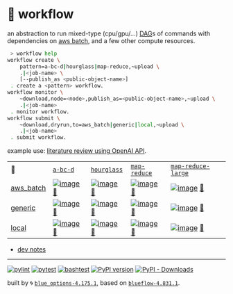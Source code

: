 # 📜 workflow

an abstraction to run mixed-type (cpu/gpu/...) [DAG](https://networkx.org/documentation/stable/reference/classes/digraph.html)s of commands with dependencies on [aws batch](https://aws.amazon.com/batch/), and a few other compute resources.

```bash
 > workflow help
workflow create \
	pattern=a-bc-d|hourglass|map-reduce,~upload \
	.|<job-name> \
	[--publish_as <public-object-name>]
 . create a <pattern> workflow.
workflow monitor \
	~download,node=<node>,publish_as=<public-object-name>,~upload \
	.|<job-name>
 . monitor workflow.
workflow submit \
	~download,dryrun,to=aws_batch|generic|local,~upload \
	.|<job-name>
 . submit workflow.
```

example use: [literature review using OpenAI API](https://github.com/kamangir/openai-commands/tree/main/openai_commands/literature_review).

|   |   |   |   |   |
| --- | --- | --- | --- | --- |
| 📜 | [`a-bc-d`](./patterns/a-bc-d.dot) | [`hourglass`](./patterns/hourglass.dot) | [`map-reduce`](./patterns/map-reduce.dot) | [`map-reduce-large`](./patterns/map-reduce-large.dot) |
| [aws_batch](./runners/aws_batch.py) | [![image](https://kamangir-public.s3.ca-central-1.amazonaws.com/aws_batch-a-bc-d/workflow.gif?raw=true&random=tq3kGM9A7yF7MC6p)](https://kamangir-public.s3.ca-central-1.amazonaws.com/aws_batch-a-bc-d/workflow.gif?raw=true&random=tq3kGM9A7yF7MC6p) [🔗](https://kamangir-public.s3.ca-central-1.amazonaws.com/aws_batch-a-bc-d/workflow.gif?raw=true&random=tq3kGM9A7yF7MC6p) | [![image](https://kamangir-public.s3.ca-central-1.amazonaws.com/aws_batch-hourglass/workflow.gif?raw=true&random=KAvW6BEHmHPmlsIR)](https://kamangir-public.s3.ca-central-1.amazonaws.com/aws_batch-hourglass/workflow.gif?raw=true&random=KAvW6BEHmHPmlsIR) [🔗](https://kamangir-public.s3.ca-central-1.amazonaws.com/aws_batch-hourglass/workflow.gif?raw=true&random=KAvW6BEHmHPmlsIR) | [![image](https://kamangir-public.s3.ca-central-1.amazonaws.com/aws_batch-map-reduce/workflow.gif?raw=true&random=8ntVBWL3PPCvHZyr)](https://kamangir-public.s3.ca-central-1.amazonaws.com/aws_batch-map-reduce/workflow.gif?raw=true&random=8ntVBWL3PPCvHZyr) [🔗](https://kamangir-public.s3.ca-central-1.amazonaws.com/aws_batch-map-reduce/workflow.gif?raw=true&random=8ntVBWL3PPCvHZyr) | [![image](https://kamangir-public.s3.ca-central-1.amazonaws.com/aws_batch-map-reduce-large/workflow.gif?raw=true&random=zN0hr81cFsIEe6AS)](https://kamangir-public.s3.ca-central-1.amazonaws.com/aws_batch-map-reduce-large/workflow.gif?raw=true&random=zN0hr81cFsIEe6AS) [🔗](https://kamangir-public.s3.ca-central-1.amazonaws.com/aws_batch-map-reduce-large/workflow.gif?raw=true&random=zN0hr81cFsIEe6AS) |
| [generic](./runners/generic.py) | [![image](https://kamangir-public.s3.ca-central-1.amazonaws.com/generic-a-bc-d/workflow.gif?raw=true&random=BPJyz5FqaZpXDwts)](https://kamangir-public.s3.ca-central-1.amazonaws.com/generic-a-bc-d/workflow.gif?raw=true&random=BPJyz5FqaZpXDwts) [🔗](https://kamangir-public.s3.ca-central-1.amazonaws.com/generic-a-bc-d/workflow.gif?raw=true&random=BPJyz5FqaZpXDwts) | [![image](https://kamangir-public.s3.ca-central-1.amazonaws.com/generic-hourglass/workflow.gif?raw=true&random=epsL2aHvpC0Djivs)](https://kamangir-public.s3.ca-central-1.amazonaws.com/generic-hourglass/workflow.gif?raw=true&random=epsL2aHvpC0Djivs) [🔗](https://kamangir-public.s3.ca-central-1.amazonaws.com/generic-hourglass/workflow.gif?raw=true&random=epsL2aHvpC0Djivs) | [![image](https://kamangir-public.s3.ca-central-1.amazonaws.com/generic-map-reduce/workflow.gif?raw=true&random=mUwonEozo08autSB)](https://kamangir-public.s3.ca-central-1.amazonaws.com/generic-map-reduce/workflow.gif?raw=true&random=mUwonEozo08autSB) [🔗](https://kamangir-public.s3.ca-central-1.amazonaws.com/generic-map-reduce/workflow.gif?raw=true&random=mUwonEozo08autSB) | [![image](https://kamangir-public.s3.ca-central-1.amazonaws.com/generic-map-reduce-large/workflow.gif?raw=true&random=be8sma1iOpWaYC0S)](https://kamangir-public.s3.ca-central-1.amazonaws.com/generic-map-reduce-large/workflow.gif?raw=true&random=be8sma1iOpWaYC0S) [🔗](https://kamangir-public.s3.ca-central-1.amazonaws.com/generic-map-reduce-large/workflow.gif?raw=true&random=be8sma1iOpWaYC0S) |
| [local](./runners/local.py) | [![image](https://kamangir-public.s3.ca-central-1.amazonaws.com/local-a-bc-d/workflow.gif?raw=true&random=Q4DAHlmazuJNcfA3)](https://kamangir-public.s3.ca-central-1.amazonaws.com/local-a-bc-d/workflow.gif?raw=true&random=Q4DAHlmazuJNcfA3) [🔗](https://kamangir-public.s3.ca-central-1.amazonaws.com/local-a-bc-d/workflow.gif?raw=true&random=Q4DAHlmazuJNcfA3) | [![image](https://kamangir-public.s3.ca-central-1.amazonaws.com/local-hourglass/workflow.gif?raw=true&random=DElkYuWlyw44QsMp)](https://kamangir-public.s3.ca-central-1.amazonaws.com/local-hourglass/workflow.gif?raw=true&random=DElkYuWlyw44QsMp) [🔗](https://kamangir-public.s3.ca-central-1.amazonaws.com/local-hourglass/workflow.gif?raw=true&random=DElkYuWlyw44QsMp) | [![image](https://kamangir-public.s3.ca-central-1.amazonaws.com/local-map-reduce/workflow.gif?raw=true&random=aiqvZiUlH438eB6n)](https://kamangir-public.s3.ca-central-1.amazonaws.com/local-map-reduce/workflow.gif?raw=true&random=aiqvZiUlH438eB6n) [🔗](https://kamangir-public.s3.ca-central-1.amazonaws.com/local-map-reduce/workflow.gif?raw=true&random=aiqvZiUlH438eB6n) | [![image](https://kamangir-public.s3.ca-central-1.amazonaws.com/local-map-reduce-large/workflow.gif?raw=true&random=BaK7AieaKGcTfZsM)](https://kamangir-public.s3.ca-central-1.amazonaws.com/local-map-reduce-large/workflow.gif?raw=true&random=BaK7AieaKGcTfZsM) [🔗](https://kamangir-public.s3.ca-central-1.amazonaws.com/local-map-reduce-large/workflow.gif?raw=true&random=BaK7AieaKGcTfZsM) |

- [dev notes](https://arash-kamangir.medium.com/%EF%B8%8F-openai-experiments-54-e49117dc69ef)

---


[![pylint](https://github.com/kamangir/notebooks-and-scripts/actions/workflows/pylint.yml/badge.svg)](https://github.com/kamangir/notebooks-and-scripts/actions/workflows/pylint.yml) [![pytest](https://github.com/kamangir/notebooks-and-scripts/actions/workflows/pytest.yml/badge.svg)](https://github.com/kamangir/notebooks-and-scripts/actions/workflows/pytest.yml) [![bashtest](https://github.com/kamangir/notebooks-and-scripts/actions/workflows/bashtest.yml/badge.svg)](https://github.com/kamangir/notebooks-and-scripts/actions/workflows/bashtest.yml) [![PyPI version](https://img.shields.io/pypi/v/notebooks-and-scripts.svg)](https://pypi.org/project/notebooks-and-scripts/) [![PyPI - Downloads](https://img.shields.io/pypi/dd/notebooks-and-scripts)](https://pypistats.org/packages/notebooks-and-scripts)

built by 🌀 [`blue_options-4.175.1`](https://github.com/kamangir/awesome-bash-cli), based on [`blueflow-4.831.1`](https://github.com/kamangir/notebooks-and-scripts).
